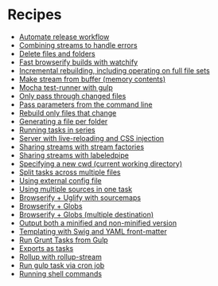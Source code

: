 <!-- front-matter
id: recipes
title: Recipes
hide_title: true
sidebar_label: Recipes
-->

# Recipes

* [Automate release workflow](automate-release-workflow.md)
* [Combining streams to handle errors](combining-streams-to-handle-errors.md)
* [Delete files and folders](delete-files-folder.md)
* [Fast browserify builds with watchify](fast-browserify-builds-with-watchify.md)
* [Incremental rebuilding, including operating on full file sets](incremental-builds-with-concatenate.md)
* [Make stream from buffer (memory contents)](make-stream-from-buffer.md)
* [Mocha test-runner with gulp](mocha-test-runner-with-gulp.md)
* [Only pass through changed files](only-pass-through-changed-files.md)
* [Pass parameters from the command line](pass-arguments-from-cli.md)
* [Rebuild only files that change](rebuild-only-files-that-change.md)
* [Generating a file per folder](running-task-steps-per-folder.md)
* [Running tasks in series](running-tasks-in-series.md)
* [Server with live-reloading and CSS injection](server-with-livereload-and-css-injection.md)
* [Sharing streams with stream factories](sharing-streams-with-stream-factories.md)
* [Sharing streams with labeledpipe](sharing-streams-with-labeledpipe.md)
* [Specifying a new cwd (current working directory)](specifying-a-cwd.md)
* [Split tasks across multiple files](split-tasks-across-multiple-files.md)
* [Using external config file](using-external-config-file.md)
* [Using multiple sources in one task](using-multiple-sources-in-one-task.md)
* [Browserify + Uglify with sourcemaps](browserify-uglify-sourcemap.md)
* [Browserify + Globs](browserify-with-globs.md)
* [Browserify + Globs (multiple destination)](browserify-multiple-destination.md)
* [Output both a minified and non-minified version](minified-and-non-minified.md)
* [Templating with Swig and YAML front-matter](templating-with-swig-and-yaml-front-matter.md)
* [Run Grunt Tasks from Gulp](run-grunt-tasks-from-gulp.md)
* [Exports as tasks](exports-as-tasks.md)
* [Rollup with rollup-stream](rollup-with-rollup-stream.md)
* [Run gulp task via cron job](cron-task.md)
* [Running shell commands](running-shell-commands.md)
